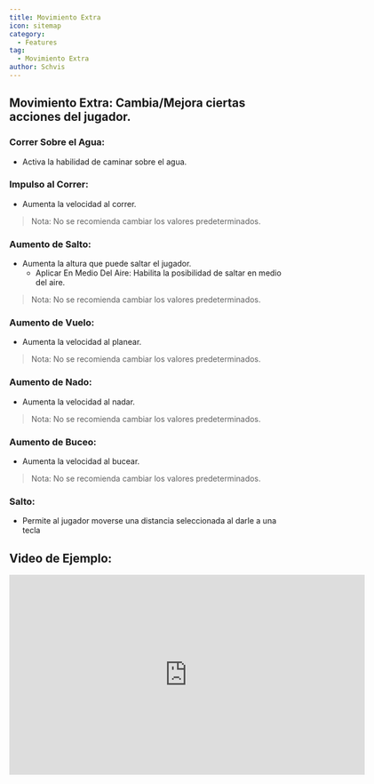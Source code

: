 ```yaml
---
title: Movimiento Extra
icon: sitemap
category:
  - Features
tag:
  - Movimiento Extra
author: Schvis
---
```


## Movimiento Extra: Cambia/Mejora ciertas acciones del jugador.
### Correr Sobre el Agua:
- Activa la habilidad de caminar sobre el agua.
### Impulso al Correr:
- Aumenta la velocidad al correr.
> Nota: No se recomienda cambiar los valores predeterminados.
### Aumento de Salto:
- Aumenta la altura que puede saltar el jugador.
    - Aplicar En Medio Del Aire: Habilita la posibilidad de saltar en medio del aire.
> Nota: No se recomienda cambiar los valores predeterminados.
### Aumento de Vuelo:
- Aumenta la velocidad al planear.
> Nota: No se recomienda cambiar los valores predeterminados.
### Aumento de Nado: 
- Aumenta la velocidad al nadar.
> Nota: No se recomienda cambiar los valores predeterminados.
### Aumento de Buceo:
- Aumenta la velocidad al bucear.
> Nota: No se recomienda cambiar los valores predeterminados.
### Salto:
- Permite al jugador moverse una distancia seleccionada al darle a una tecla

## Video de Ejemplo:

<iframe width="640" height="360" src="https://www.youtube.com/embed/wMd9icqhFQg?list=PL5eI1Tb64p56g27qfYk7VuFTz4FK6YrKa" title="Korepi - Extra Movement (Sponsor)" frameborder="0" allow="accelerometer; autoplay; clipboard-write; encrypted-media; gyroscope; picture-in-picture; web-share" allowfullscreen></iframe>